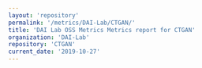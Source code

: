 ```yaml
---
layout: 'repository'
permalink: '/metrics/DAI-Lab/CTGAN/'
title: 'DAI Lab OSS Metrics Metrics report for CTGAN'
organization: 'DAI-Lab'
repository: 'CTGAN'
current_date: '2019-10-27'
---
```

